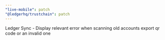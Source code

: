 ```yaml
---
"live-mobile": patch
"@ledgerhq/trustchain": patch
---
```


Ledger Sync - Display relevant error when scanning old accounts export qr code or an invalid one
